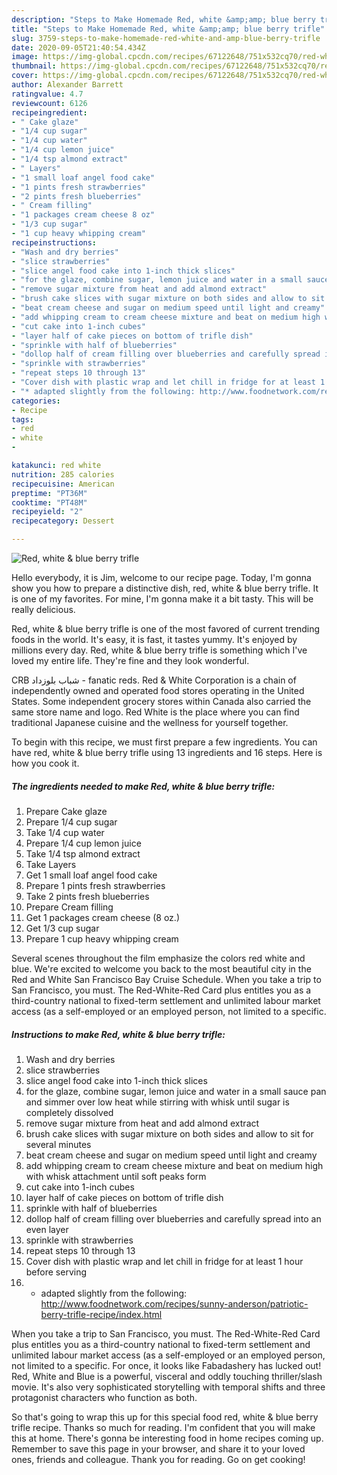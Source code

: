 ```yaml
---
description: "Steps to Make Homemade Red, white &amp;amp; blue berry trifle"
title: "Steps to Make Homemade Red, white &amp;amp; blue berry trifle"
slug: 3759-steps-to-make-homemade-red-white-and-amp-blue-berry-trifle
date: 2020-09-05T21:40:54.434Z
image: https://img-global.cpcdn.com/recipes/67122648/751x532cq70/red-white-blue-berry-trifle-recipe-main-photo.jpg
thumbnail: https://img-global.cpcdn.com/recipes/67122648/751x532cq70/red-white-blue-berry-trifle-recipe-main-photo.jpg
cover: https://img-global.cpcdn.com/recipes/67122648/751x532cq70/red-white-blue-berry-trifle-recipe-main-photo.jpg
author: Alexander Barrett
ratingvalue: 4.7
reviewcount: 6126
recipeingredient:
- " Cake glaze"
- "1/4 cup sugar"
- "1/4 cup water"
- "1/4 cup lemon juice"
- "1/4 tsp almond extract"
- " Layers"
- "1 small loaf angel food cake"
- "1 pints fresh strawberries"
- "2 pints fresh blueberries"
- " Cream filling"
- "1 packages cream cheese 8 oz"
- "1/3 cup sugar"
- "1 cup heavy whipping cream"
recipeinstructions:
- "Wash and dry berries"
- "slice strawberries"
- "slice angel food cake into 1-inch thick slices"
- "for the glaze, combine sugar, lemon juice and water in a small sauce pan and simmer over low heat while stirring with whisk until sugar is completely dissolved"
- "remove sugar mixture from heat and add almond extract"
- "brush cake slices with sugar mixture on both sides and allow to sit for several minutes"
- "beat cream cheese and sugar on medium speed until light and creamy"
- "add whipping cream to cream cheese mixture and beat on medium high with whisk attachment until soft peaks form"
- "cut cake into 1-inch cubes"
- "layer half of cake pieces on bottom of trifle dish"
- "sprinkle with half of blueberries"
- "dollop half of cream filling over blueberries and carefully spread into an even layer"
- "sprinkle with strawberries"
- "repeat steps 10 through 13"
- "Cover dish with plastic wrap and let chill in fridge for at least 1 hour before serving"
- "* adapted slightly from the following: http://www.foodnetwork.com/recipes/sunny-anderson/patriotic-berry-trifle-recipe/index.html"
categories:
- Recipe
tags:
- red
- white
- 

katakunci: red white  
nutrition: 285 calories
recipecuisine: American
preptime: "PT36M"
cooktime: "PT48M"
recipeyield: "2"
recipecategory: Dessert

---
```



![Red, white &amp; blue berry trifle](https://img-global.cpcdn.com/recipes/67122648/751x532cq70/red-white-blue-berry-trifle-recipe-main-photo.jpg)

Hello everybody, it is Jim, welcome to our recipe page. Today, I'm gonna show you how to prepare a distinctive dish, red, white &amp; blue berry trifle. It is one of my favorites. For mine, I'm gonna make it a bit tasty. This will be really delicious.

Red, white &amp; blue berry trifle is one of the most favored of current trending foods in the world. It's easy, it is fast, it tastes yummy. It's enjoyed by millions every day. Red, white &amp; blue berry trifle is something which I've loved my entire life. They're fine and they look wonderful.

CRB شباب بلوزداد - fanatic reds. Red &amp; White Corporation is a chain of independently owned and operated food stores operating in the United States. Some independent grocery stores within Canada also carried the same store name and logo. Red White is the place where you can find traditional Japanese cuisine and the wellness for yourself together.


To begin with this recipe, we must first prepare a few ingredients. You can have red, white &amp; blue berry trifle using 13 ingredients and 16 steps. Here is how you cook it.

<!--inarticleads1-->

##### The ingredients needed to make Red, white &amp; blue berry trifle:

1. Prepare  Cake glaze
1. Prepare 1/4 cup sugar
1. Take 1/4 cup water
1. Prepare 1/4 cup lemon juice
1. Take 1/4 tsp almond extract
1. Take  Layers
1. Get 1 small loaf angel food cake
1. Prepare 1 pints fresh strawberries
1. Take 2 pints fresh blueberries
1. Prepare  Cream filling
1. Get 1 packages cream cheese (8 oz.)
1. Get 1/3 cup sugar
1. Prepare 1 cup heavy whipping cream


Several scenes throughout the film emphasize the colors red white and blue. We&#39;re excited to welcome you back to the most beautiful city in the Red and White San Francisco Bay Cruise Schedule. When you take a trip to San Francisco, you must. The Red-White-Red Card plus entitles you as a third-country national to fixed-term settlement and unlimited labour market access (as a self-employed or an employed person, not limited to a specific. 

<!--inarticleads2-->

##### Instructions to make Red, white &amp; blue berry trifle:

1. Wash and dry berries
1. slice strawberries
1. slice angel food cake into 1-inch thick slices
1. for the glaze, combine sugar, lemon juice and water in a small sauce pan and simmer over low heat while stirring with whisk until sugar is completely dissolved
1. remove sugar mixture from heat and add almond extract
1. brush cake slices with sugar mixture on both sides and allow to sit for several minutes
1. beat cream cheese and sugar on medium speed until light and creamy
1. add whipping cream to cream cheese mixture and beat on medium high with whisk attachment until soft peaks form
1. cut cake into 1-inch cubes
1. layer half of cake pieces on bottom of trifle dish
1. sprinkle with half of blueberries
1. dollop half of cream filling over blueberries and carefully spread into an even layer
1. sprinkle with strawberries
1. repeat steps 10 through 13
1. Cover dish with plastic wrap and let chill in fridge for at least 1 hour before serving
1. * adapted slightly from the following: http://www.foodnetwork.com/recipes/sunny-anderson/patriotic-berry-trifle-recipe/index.html


When you take a trip to San Francisco, you must. The Red-White-Red Card plus entitles you as a third-country national to fixed-term settlement and unlimited labour market access (as a self-employed or an employed person, not limited to a specific. For once, it looks like Fabadashery has lucked out! Red, White and Blue is a powerful, visceral and oddly touching thriller/slash movie. It&#39;s also very sophisticated storytelling with temporal shifts and three protagonist characters who function as both. 

So that's going to wrap this up for this special food red, white &amp; blue berry trifle recipe. Thanks so much for reading. I'm confident that you will make this at home. There's gonna be interesting food in home recipes coming up. Remember to save this page in your browser, and share it to your loved ones, friends and colleague. Thank you for reading. Go on get cooking!

